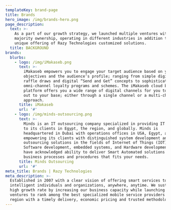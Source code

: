 ```yaml
---
templateKey: brand-page
title: Brands
hero_image: /img/brands-hero.png
page_description:
  text: >-
    As a part of our growth strategy, we launched multiple ventures with a
    majority ownership, operating in different industries in addition to the
    unique offering of Razy Technologies customized solutions.
  title: BACKGROUND
brands:
  blurbs:
    - logo: /img/iMakaseb.png
      text: >-
        iMakaseb empowers you to engage your target audience based on your
        objectives and the audience’s profile; ranging from simple digital
        raffle draws and digital “Send and Get” concepts to sophisticated
        omni-channel loyalty programs and schemes. The iMakaseb cloud based
        platform offers you a wide range of digital channels for you to reach
        out to your base; either through a single channel or a multi-channel
        approach.
      title: iMakaseb
      url: '#'
    - logo: /img/minds-outsourcing.png
      text: >-
        Minds is an IT outsourcing company specialized in providing IT solutions
        to its clients in Egypt, the region, and globally. Minds is
        headquartered in Dubai with operations offices in USA, Egypt, and KSA,
        empowering its clients with distinguished system development and
        outsourcing solutions in the fields of Internet of Things (IOT),
        Software development, embedded systems, and Hardware development. We
        have acknowledged ability to deliver Smart Automated solutions for your
        business processes and procedures that fits your needs.
      title: Minds Outsourcing
      url: '#'
meta_title: Brands | Razy Technologies
meta_description: >-
  Established in 2007 with a clear vision of offering smart services to serve
  intelligent individuals and organizations, anywhere, anytime. We sustained a
  high growth rate by increasing our business capacity while launching new
  ventures to rank among the best specialized mobile service providers in the
  region with a timely delivery, economic pricing and trusted methodologies.
---
```


